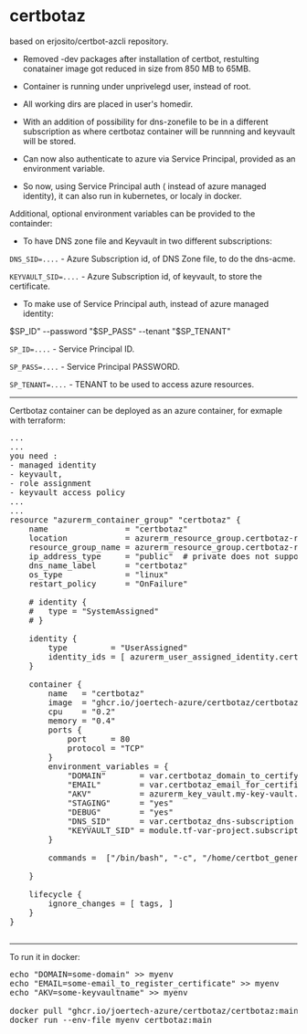 # certbotaz


based on erjosito/certbot-azcli repository. 

- Removed -dev packages after installation of certbot, restulting conatainer image got reduced in size from 850 MB to 65MB.

- Container is running under unprivelegd user, instead of root. 

- All working dirs are placed in user's homedir. 

- With an addition of possibility for dns-zonefile to be in a different subscription as where certbotaz container will be runnning and keyvault will be stored.

- Can now also authenticate to azure via Service Principal, provided as an environment variable. 

- So now, using Service Principal auth ( instead of azure managed identity), it can also run in kubernetes, or localy in docker. 

Additional, optional environment variables can be provided to the containder: 

- To have DNS zone file and Keyvault in two different subscriptions: 

`DNS_SID=....`  - Azure Subscription id, of DNS Zone file, to do the dns-acme.

`KEYVAULT_SID=....`   - Azure Subscription id, of keyvault, to store the certificate.

- To make use of Service Principal auth, instead of azure managed identity: 

$SP_ID" --password "$SP_PASS" --tenant "$SP_TENANT"

`SP_ID=....`  - Service Principal ID.

`SP_PASS=....`   - Service Principal PASSWORD.

`SP_TENANT=....`  - TENANT to be used to access azure resources.

-------------

Certbotaz container can be deployed as an azure container, for exmaple with terraform:


<PRE>
...
...
you need : 
- managed identity
- keyvault,
- role assignment
- keyvault access policy
...
...
resource "azurerm_container_group" "certbotaz" {
    name                = "certbotaz"
    location            = azurerm_resource_group.certbotaz-rg.location
    resource_group_name = azurerm_resource_group.certbotaz-rg.name
    ip_address_type     = "public"  # private does not support managed identities
    dns_name_label      = "certbotaz"
    os_type             = "linux"
    restart_policy      = "OnFailure"

    # identity {
    #   type = "SystemAssigned"
    # }
    
    identity {
        type         = "UserAssigned"
        identity_ids = [ azurerm_user_assigned_identity.certbotaz-uai.id, ]
    }

    container {
        name   = "certbotaz"
        image  = "ghcr.io/joertech-azure/certbotaz/certbotaz:main"
        cpu    = "0.2"
        memory = "0.4"
        ports {
            port     = 80
            protocol = "TCP"
        }
        environment_variables = {
            "DOMAIN"       = var.certbotaz_domain_to_certify
            "EMAIL"        = var.certbotaz_email_for_certificate
            "AKV"          = azurerm_key_vault.my-key-vault.name
            "STAGING"      = "yes"
            "DEBUG"        = "yes"
            "DNS_SID"      = var.certbotaz_dns-subscription
            "KEYVAULT_SID" = module.tf-var-project.subscription_id_poc 
        }
    
        commands =  ["/bin/bash", "-c", "/home/certbot_generate.sh" ]

    }

    lifecycle {
        ignore_changes = [ tags, ]
    }
}

</PRE>

-----------------

To run it in docker: 

<PRE>
echo "DOMAIN=some-domain" >> myenv
echo "EMAIL=some-email_to_register_certificate" >> myenv
echo "AKV=some-keyvaultname" >> myenv

docker pull "ghcr.io/joertech-azure/certbotaz/certbotaz:main"
docker run --env-file myenv certbotaz:main
</PRE>
